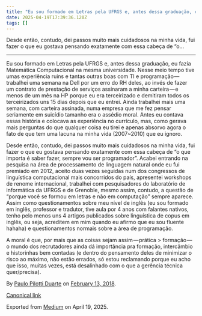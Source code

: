 ```yaml
---
title: "Eu sou formado em Letras pela UFRGS e, antes dessa graduação, eu fazia Matemática Computacional na…"
date: 2025-04-19T17:39:36.120Z
tags: []
---
```


Desde então, contudo, dei passos muito mais cuidadosos na minha vida, fui fazer o que eu gostava pensando exatamente com essa cabeça de “o…

* * *

Eu sou formado em Letras pela UFRGS e, antes dessa graduação, eu fazia Matemática Computacional na mesma universidade. Nesse meio tempo tive umas experiência ruins e tantas outras boas com TI e programação — trabalhei uma semana na Dell por um erro do RH deles, ao invés de fazer um contrato de prestação de serviços assinaram a minha carteira — e menos de um mês na HP porque eu era terceirizado e demitiram todos os terceirizados uns 15 dias depois que eu entrei. Ainda trabalhei mais uma semana, com carteira assinada, numa empresa que me fez pensar seriamente em suicídio tamanho era o assédio moral. Antes eu contava essas história e colocava as experiência no currículo, mas, como gerava mais perguntas do que qualquer coisa eu tirei e apenas absorvo agora o fato de que tem uma lacuna na minha vida (2007~2010) que eu ignoro.

Desde então, contudo, dei passos muito mais cuidadosos na minha vida, fui fazer o que eu gostava pensando exatamente com essa cabeça de “o que importa é saber fazer, sempre vou ser programador”. Acabei entrando na pesquisa na área de processamento de linguagem natural onde eu fui premiado em 2012, aceito duas vezes seguidas num dos congressos de linguística computacional mais concorridos do país, apresentei workshops de renome internacional, trabalhei com pesquisadores do laboratório de informática da UFRGS e de Grenoble, mesmo assim, contudo, a questão de “porque você se formou em letras e não em computação” sempre aparece. Assim como questionamentos sobre meu nível de inglês (eu sou formado em inglês, professor e tradutor, tive aula por 4 anos com falantes nativos, tenho pelo menos uns 4 artigos publicados sobre linguística de copus em inglês, ou seja, acreditem em mim quando eu afirmo que eu sou fluente hahaha) e questionamentos normais sobre a área de programação.

A moral é que, por mais que as coisas sejam assim — prática > formação — o mundo dos recrutadores ainda dá importância pra formação, intercâmbio e historinhas bem contadas (e dentro do pensamento deles de minimizar o risco ao máximo, não estão errados, só estou reclamando porque eu acho que isso, muitas vezes, está desalinhado com o que a gerência técnica quer/precisa).

By [Paulo Pilotti Duarte](https://medium.com/@paulopilotti) on [February 13, 2018](https://medium.com/p/f1449f0dcafe).

[Canonical link](https://medium.com/@paulopilotti/eu-sou-formado-em-letras-pela-ufrgs-e-antes-dessa-gradua%C3%A7%C3%A3o-eu-fazia-matem%C3%A1tica-computacional-na-f1449f0dcafe)

Exported from [Medium](https://medium.com) on April 19, 2025.